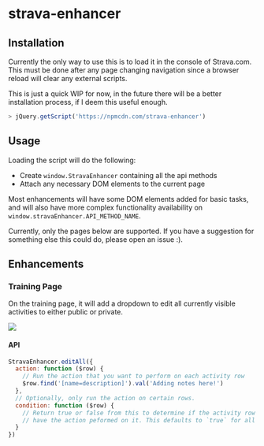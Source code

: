 strava-enhancer
========================


## Installation

Currently the only way to use this is to load it in the console of Strava.com. This must be done after any page changing navigation since a browser reload will clear any external scripts.

This is just a quick WIP for now, in the future there will be a better installation process, if I deem this useful enough.

```js
> jQuery.getScript('https://npmcdn.com/strava-enhancer')
```


## Usage

Loading the script will do the following:

- Create `window.StravaEnhancer` containing all the api methods
- Attach any necessary DOM elements to the current page

Most enhancements will have some DOM elements added for basic tasks, and will also have more complex functionality availability on `window.stravaEnhancer.API_METHOD_NAME`.

Currently, only the pages below are supported. If you have a suggestion for something else this could do, please open an issue :).


## Enhancements

### Training Page

On the training page, it will add a dropdown to edit all currently visible activities to either public or private.

![](https://cldup.com/Nw5gUdqMmN.png)

#### API

```js
StravaEnhancer.editAll({
  action: function ($row) {
    // Run the action that you want to perform on each activity row
    $row.find('[name=description]').val('Adding notes here!')
  },
  // Optionally, only run the action on certain rows.
  condition: function ($row) {
    // Return true or false from this to determine if the activity row should
    // have the action peformed on it. This defaults to `true` for all rows.
  }
})
```
